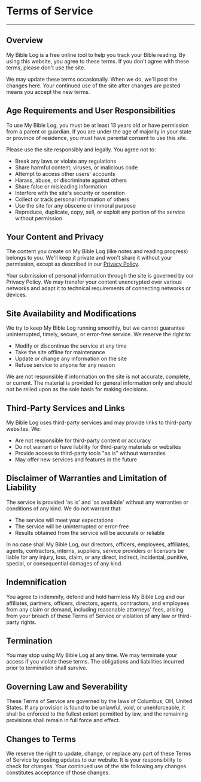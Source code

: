 # Terms of Service

---

## Overview

My Bible Log is a free online tool to help you track your Bible reading. By using this website, you agree to these terms. If you don't agree with these terms, please don't use the site.

We may update these terms occasionally. When we do, we'll post the changes here. Your continued use of the site after changes are posted means you accept the new terms.

## Age Requirements and User Responsibilities

To use My Bible Log, you must be at least 13 years old or have permission from a parent or guardian. If you are under the age of majority in your state or province of residence, you must have parental consent to use this site.

Please use the site responsibly and legally. You agree not to:

* Break any laws or violate any regulations
* Share harmful content, viruses, or malicious code
* Attempt to access other users' accounts
* Harass, abuse, or discriminate against others
* Share false or misleading information
* Interfere with the site's security or operation
* Collect or track personal information of others
* Use the site for any obscene or immoral purpose
* Reproduce, duplicate, copy, sell, or exploit any portion of the service without permission

## Your Content and Privacy

The content you create on My Bible Log (like notes and reading progress) belongs to you. We'll keep it private and won't share it without your permission, except as described in our [Privacy Policy](/policy/privacy).

Your submission of personal information through the site is governed by our Privacy Policy. We may transfer your content unencrypted over various networks and adapt it to technical requirements of connecting networks or devices.

## Site Availability and Modifications

We try to keep My Bible Log running smoothly, but we cannot guarantee uninterrupted, timely, secure, or error-free service. We reserve the right to:

* Modify or discontinue the service at any time
* Take the site offline for maintenance
* Update or change any information on the site
* Refuse service to anyone for any reason

We are not responsible if information on the site is not accurate, complete, or current. The material is provided for general information only and should not be relied upon as the sole basis for making decisions.

## Third-Party Services and Links

My Bible Log uses third-party services and may provide links to third-party websites. We:

* Are not responsible for third-party content or accuracy
* Do not warrant or have liability for third-party materials or websites
* Provide access to third-party tools "as is" without warranties
* May offer new services and features in the future

## Disclaimer of Warranties and Limitation of Liability

The service is provided 'as is' and 'as available' without any warranties or conditions of any kind. We do not warrant that:

* The service will meet your expectations
* The service will be uninterrupted or error-free
* Results obtained from the service will be accurate or reliable

In no case shall My Bible Log, our directors, officers, employees, affiliates, agents, contractors, interns, suppliers, service providers or licensors be liable for any injury, loss, claim, or any direct, indirect, incidental, punitive, special, or consequential damages of any kind.

## Indemnification

You agree to indemnify, defend and hold harmless My Bible Log and our affiliates, partners, officers, directors, agents, contractors, and employees from any claim or demand, including reasonable attorneys' fees, arising from your breach of these Terms of Service or violation of any law or third-party rights.

## Termination

You may stop using My Bible Log at any time. We may terminate your access if you violate these terms. The obligations and liabilities incurred prior to termination shall survive.

## Governing Law and Severability

These Terms of Service are governed by the laws of Columbus, OH, United States. If any provision is found to be unlawful, void, or unenforceable, it shall be enforced to the fullest extent permitted by law, and the remaining provisions shall remain in full force and effect.

## Changes to Terms

We reserve the right to update, change, or replace any part of these Terms of Service by posting updates to our website. It is your responsibility to check for changes. Your continued use of the site following any changes constitutes acceptance of those changes.
